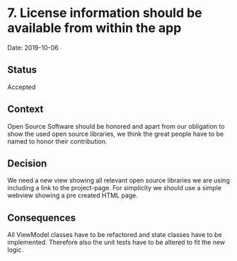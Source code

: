# 7. License information should be available from within the app

Date: 2019-10-06

## Status

Accepted

## Context

Open Source Software should be honored and apart from our obligation to show the used open source libraries, we think
the great people have to be named to honor their contribution.

## Decision

We need a new view showing all relevant open source libraries we are using including a link to the project-page.
For simplicity we should use a simple webview showing a pre created HTML page.

## Consequences

All ViewModel classes have to be refactored and state classes have to be implemented. Therefore also
the unit tests have to be altered to fit the new logic.